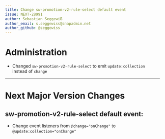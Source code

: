```yaml
---
title: Change sw-promotion-v2-rule-select default event
issue: NEXT-28991
author: Sebastian Seggewiß
author_email: s.seggewiss@snapadmin.net
author_github: @seggewiss
---
```

# Administration
* Changed `sw-promotion-v2-rule-select` to emit `update:collection` instead of `change`
___
# Next Major Version Changes
## sw-promotion-v2-rule-select default event:
* Change event listeners from `@change="onChange"` to `@update:collection="onChange"`

